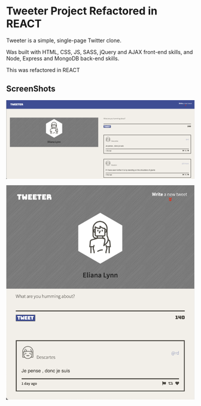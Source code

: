 # Tweeter Project Refactored in REACT

Tweeter is a simple, single-page Twitter clone.

Was built with HTML, CSS, JS, SASS, jQuery and AJAX front-end skills, and Node, Express and MongoDB back-end skills.

This was refactored in REACT 

## ScreenShots

!["Screenshot of Main Page"](https://github.com/shaund16/tweeter/blob/master/public/images/main-page.png)

!["Screenshot of Tablet Page"](https://github.com/shaund16/tweeter/blob/master/public/images/tablet-screen.png)


